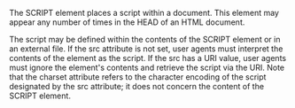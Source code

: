 The SCRIPT element places a script within a document. This element may appear any number of times in the HEAD of an HTML document.

The script may be defined within the contents of the SCRIPT element or in an external file. If the src attribute is not set, user agents must interpret the contents of the element as the script. If the src has a URI value, user agents must ignore the element's contents and retrieve the script via the URI. Note that the charset attribute refers to the character encoding of the script designated by the src attribute; it does not concern the content of the SCRIPT element.